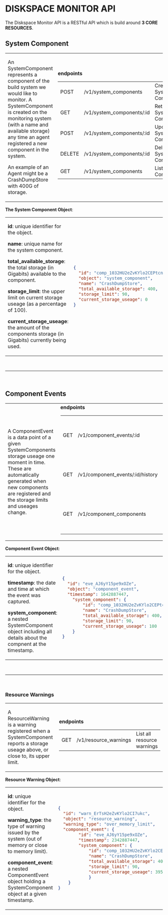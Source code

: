 # DISKSPACE MONITOR API

The Diskspace Monitor API is a RESTful API which is build around **3 CORE RESOURCES**.

## System Component

<table border="0">
<tr>
<td width="40%">   
<p> An SystemComponent represents a component of the build system we would like to
monitor. A SystemComponent is created on the monitoring system (with a name and
available storage) any time an agent registered a new component in the system.</p>

<p>An example of an Agent might be a CrashDumpStore with 400G of storage.</p>

</td>

<td width="60%"> 
<strong>endpoints</strong>

|        |                           |                           |
| ------ | ------------------------- | ------------------------- |
| POST   | /v1/system_components     | Create System Component   |
| GET    | /v1/system_components/:id | Retrieve System Component |
| POST   | /v1/system_components/:id | Update System Component   |
| DELETE | /v1/system_components/:id | Delete System Component   |
| GET    | /v1/system_components     | List System Components    |

</td>
</tr>
</table>

**The System Component Object**:

<table border="0">
<tr>
<td width="40%" vertical-align="top">  
<p><strong>id</strong>: unique identifier for the object.</p>

<p><strong>name</strong>: unique name for the system component.</p>

<p><strong>total_available_storage</strong>: the total storage (in Gigabits) available to the component.</p>

<p><strong>storage_limit</strong>: the upper limit on current storage useage (as a percentage of 100).</p>

<p><strong>current_storage_useage</strong>: the amount of the components storage (in Gigabits) currently being used.</p>

</td>

<td width="60%">

```json
{
  "id": "comp_1032HU2eZvKYlo2CEPtcnUvl",
  "object": "system_component",
  "name": "CrashDumpStore",
  "total_available_storage": 400,
  "storage_limit": 90,
  "current_storage_useage": 0
}
```

</td>
</tr>
</table>

<br />

---

<br />

## Component Events

<table border="0">
<tr>
<td width="40%">   
<p>A ComponentEvent is a data point of a given SystemComponents storage
useage one moment in time. These are automatically generated when new components are registered
and the storage limits and useages change.</p>

</td>

<td width="60%"> 
<strong>endpoints</strong>

|     |                                  |                                                       |
| --- | -------------------------------- | ----------------------------------------------------- |
| GET | /v1/component_events/:id         | Retrieve latestest reported useage for a component    |
| GET | /v1/component_events/:id/history | Retrieve historic reported useages for a component    |
| GET | /v1/component_components         | Retrieve latestest reported useage for all components |

</td>
</tr>
</table>

**Component Event Object**:

<table border="0">
<tr>
    <td width="40%">   
        <p><strong>id</strong>: unique identifier for the object.</p>
        <p><strong>timestamp</strong>: the date and time at which the event was captured.</p>
        <p><strong>system_component</strong>: a nested SystemComponent object including all details about the compnent at the timestamp.</p>
    </td>

<td width="60%">

```json
{
  "id": "eve_AJ6yY15pe9xOZe",
  "object": "component_event",
  "timestamp": 1642887447,
    "system_component": {
        "id": "comp_1032HU2eZvKYlo2CEPtcnUvl",
        "name": "CrashDumpStore",
        "total_available_storage": 400,
        "storage_limit": 90,
        "current_storage_useage": 100
    }
}
```

</td>

</tr>
</table>

<br />

---

<br />

### Resource Warnings

<table border="0">
<tr>
<td width="40%">   
<p>A ResourceWarning is a warning registered when a SystemComponent
    reports a storage useage above, or close to, its upper limit.</p>

</td>

<td width="60%"> 
<strong>endpoints</strong>

|     |                       |                            |
| --- | --------------------- | -------------------------- |
| GET | /v1/resource_warnings | List all resource warnings |

</td>
</tr>
</table>

**Resource Warning Object**:

<table border="0">
<tr>
<td width="40%" vertical-align="top">  
<p><strong>id</strong>: unique identifier for the object.</p>

<p><strong>warning_type</strong>: the type of warning issued by the system (out of memory or close to memory limit).</p>

<p><strong>component_event</strong>: a nested ComponentEvent object holding a SystemComponent object at a given timestamp.</p>

</td>

<td width="60%">

```json
{
  "id": "warn_ErTsH2eZvKYlo2CI7ukc",
  "object": "resource_warning",
  "warning_type": "over_memory_limit",
  "component_event": {
        "id": "eve_AJ6yY15pe9xOZe",
        "timestamp": 2342887447,
        "system_component": {
            "id": "comp_1032HU2eZvKYlo2CEPtcnUvl",
            "name": "CrashDumpStore",
            "total_available_storage": 400,
            "storage_limit": 90,
            "current_storage_useage": 395
            }
    }
}
```

</td>
</tr>
</table>
